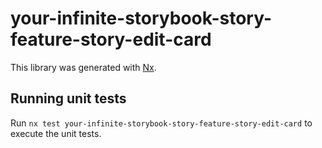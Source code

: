 # your-infinite-storybook-story-feature-story-edit-card

This library was generated with [Nx](https://nx.dev).

## Running unit tests

Run `nx test your-infinite-storybook-story-feature-story-edit-card` to execute the unit tests.
